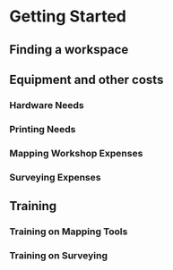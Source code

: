 # Getting Started

## Finding a workspace

## Equipment and other costs

### Hardware Needs

### Printing Needs

### Mapping Workshop Expenses

### Surveying Expenses

## Training

### Training on Mapping Tools

### Training on Surveying
